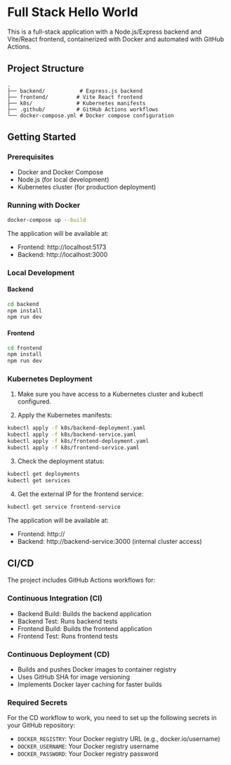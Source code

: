 # Full Stack Hello World

This is a full-stack application with a Node.js/Express backend and Vite/React frontend, containerized with Docker and automated with GitHub Actions.

## Project Structure

```
.
├── backend/           # Express.js backend
├── frontend/         # Vite React frontend
├── k8s/              # Kubernetes manifests
├── .github/          # GitHub Actions workflows
└── docker-compose.yml # Docker compose configuration
```

## Getting Started

### Prerequisites

- Docker and Docker Compose
- Node.js (for local development)
- Kubernetes cluster (for production deployment)

### Running with Docker

```bash
docker-compose up --build
```

The application will be available at:
- Frontend: http://localhost:5173
- Backend: http://localhost:3000

### Local Development

#### Backend
```bash
cd backend
npm install
npm run dev
```

#### Frontend
```bash
cd frontend
npm install
npm run dev
```

### Kubernetes Deployment

1. Make sure you have access to a Kubernetes cluster and kubectl configured.

2. Apply the Kubernetes manifests:
```bash
kubectl apply -f k8s/backend-deployment.yaml
kubectl apply -f k8s/backend-service.yaml
kubectl apply -f k8s/frontend-deployment.yaml
kubectl apply -f k8s/frontend-service.yaml
```

3. Check the deployment status:
```bash
kubectl get deployments
kubectl get services
```

4. Get the external IP for the frontend service:
```bash
kubectl get service frontend-service
```

The application will be available at:
- Frontend: http://<EXTERNAL-IP>
- Backend: http://backend-service:3000 (internal cluster access)

## CI/CD

The project includes GitHub Actions workflows for:

### Continuous Integration (CI)
- Backend Build: Builds the backend application
- Backend Test: Runs backend tests
- Frontend Build: Builds the frontend application
- Frontend Test: Runs frontend tests

### Continuous Deployment (CD)
- Builds and pushes Docker images to container registry
- Uses GitHub SHA for image versioning
- Implements Docker layer caching for faster builds

### Required Secrets

For the CD workflow to work, you need to set up the following secrets in your GitHub repository:
- `DOCKER_REGISTRY`: Your Docker registry URL (e.g., docker.io/username)
- `DOCKER_USERNAME`: Your Docker registry username
- `DOCKER_PASSWORD`: Your Docker registry password 